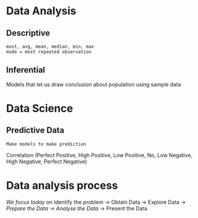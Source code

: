 # Data Analysis

## Descriptive
    most, avg, mean, median, min, max
    mode = most repeated observation

## Inferential
Models that let us draw conclusion about population using sample data

# Data Science

## Predictive Data
    Make models to make prediction

Correlation (Perfect Positive, High Positive, Low Positive, No, Low Negative, High Negative, Perfect Negative)

# Data analysis process
*We focus today on*
Identify the problem -> Obtain Data -> Explore Data -> *Prepare the Data -> Analyse the Data* -> Present the Data
